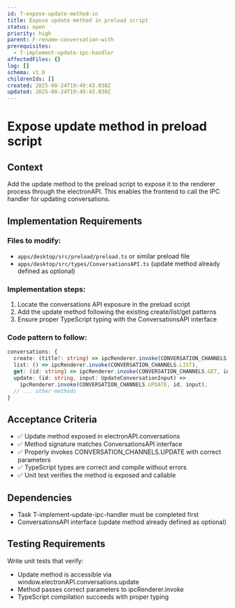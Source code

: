 ```yaml
---
id: T-expose-update-method-in
title: Expose update method in preload script
status: open
priority: high
parent: F-rename-conversation-with
prerequisites:
  - T-implement-update-ipc-handler
affectedFiles: {}
log: []
schema: v1.0
childrenIds: []
created: 2025-08-24T19:49:43.030Z
updated: 2025-08-24T19:49:43.030Z
---
```


# Expose update method in preload script

## Context

Add the update method to the preload script to expose it to the renderer process through the electronAPI. This enables the frontend to call the IPC handler for updating conversations.

## Implementation Requirements

### Files to modify:

- `apps/desktop/src/preload/preload.ts` or similar preload file
- `apps/desktop/src/types/ConversationsAPI.ts` (update method already defined as optional)

### Implementation steps:

1. Locate the conversations API exposure in the preload script
2. Add the update method following the existing create/list/get patterns
3. Ensure proper TypeScript typing with the ConversationsAPI interface

### Code pattern to follow:

```typescript
conversations: {
  create: (title?: string) => ipcRenderer.invoke(CONVERSATION_CHANNELS.CREATE, title),
  list: () => ipcRenderer.invoke(CONVERSATION_CHANNELS.LIST),
  get: (id: string) => ipcRenderer.invoke(CONVERSATION_CHANNELS.GET, id),
  update: (id: string, input: UpdateConversationInput) =>
    ipcRenderer.invoke(CONVERSATION_CHANNELS.UPDATE, id, input),
  // ... other methods
}
```

## Acceptance Criteria

- ✅ Update method exposed in electronAPI.conversations
- ✅ Method signature matches ConversationsAPI interface
- ✅ Properly invokes CONVERSATION_CHANNELS.UPDATE with correct parameters
- ✅ TypeScript types are correct and compile without errors
- ✅ Unit test verifies the method is exposed and callable

## Dependencies

- Task T-implement-update-ipc-handler must be completed first
- ConversationsAPI interface (update method already defined as optional)

## Testing Requirements

Write unit tests that verify:

- Update method is accessible via window.electronAPI.conversations.update
- Method passes correct parameters to ipcRenderer.invoke
- TypeScript compilation succeeds with proper typing
